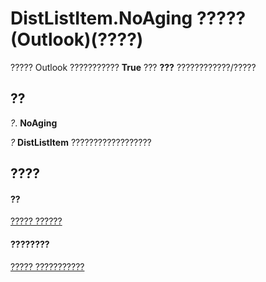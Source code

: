 
# DistListItem.NoAging ????? (Outlook)(????)

????? Outlook ??????????? **True** ??? **???** ????????????/?????


## ??

 _?_. **NoAging**

 _?_ **DistListItem** ??????????????????


## ????


#### ??


[????? ??????](027c3986-abff-d9b1-ecc2-26d60805e952.md)
#### ????????


[????? ???????????](http://msdn.microsoft.com/library/3ba4af84-ce84-61d9-1bc9-fab41bf6f125%28Office.15%29.aspx)